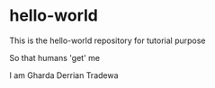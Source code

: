 # hello-world
This is the hello-world repository for tutorial purpose

So that humans 'get' me

I am Gharda Derrian Tradewa

